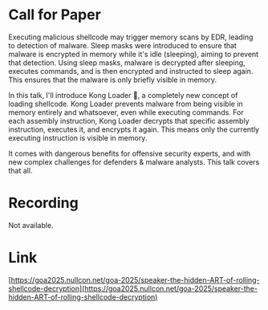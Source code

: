 # Call for Paper

Executing malicious shellcode may trigger memory scans by EDR, leading to detection of malware. Sleep masks were introduced to ensure that malware is encrypted in memory while it's idle (sleeping), aiming to prevent that detection. Using sleep masks, malware is decrypted after sleeping, executes commands, and is then encrypted and instructed to sleep again. This ensures that the malware is only briefly visible in memory.
 
In this talk, I'll introduce Kong Loader 🍌, a completely new concept of loading shellcode. Kong Loader prevents malware from being visible in memory entirely and whatsoever, even while executing commands. For each assembly instruction, Kong Loader decrypts that specific assembly instruction, executes it, and encrypts it again. This means only the currently executing instruction is visible in memory.

It comes with dangerous benefits for offensive security experts, and with new complex challenges for defenders & malware analysts. This talk covers that all.

# Recording

Not available.

# Link

[https://goa2025.nullcon.net/goa-2025/speaker-the-hidden-ART-of-rolling-shellcode-decryption](https://goa2025.nullcon.net/goa-2025/speaker-the-hidden-ART-of-rolling-shellcode-decryption)
